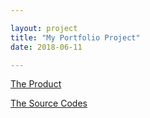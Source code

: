 ```yaml
---

layout: project
title: "My Portfolio Project"
date: 2018-06-11

---
```


[The Product](https://wycodebook.github.io/WY_Portfolio/)

[The Source Codes](https://github.com/WYCodeBook/WY_Portfolio)
